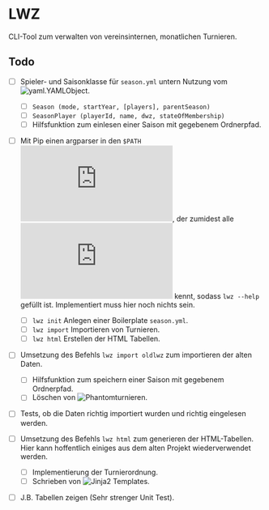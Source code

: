 # LWZ

CLI-Tool zum verwalten von vereinsinternen, monatlichen Turnieren.

## Todo

- [ ] Spieler- und Saisonklasse für `season.yml` untern Nutzung vom ![yaml.YAMLObject](https://pyyaml.org/wiki/PyYAMLDocumentation).
  - [ ] `Season (mode, startYear, [players], parentSeason)`
  - [ ] `SeasonPlayer (playerId, name, dwz, stateOfMembership)`
  - [ ] Hilfsfunktion zum einlesen einer Saison mit gegebenem Ordnerpfad.
  
- [ ] Mit Pip einen argparser in den `$PATH` ![installieren](https://docs.python.org/3/distutils/setupscript.html), der zumidest alle ![Subcommands](https://docs.python.org/dev/library/argparse.html) kennt, sodass `lwz --help` gefüllt ist. Implementiert muss hier noch nichts sein.
  - [ ] `lwz init` Anlegen einer Boilerplate `season.yml`.
  - [ ] `lwz import` Importieren von Turnieren.
  - [ ] `lwz html` Erstellen der HTML Tabellen.
  
- [ ] Umsetzung des Befehls `lwz import oldlwz` zum importieren der alten Daten.
  - [ ] Hilfsfunktion zum speichern einer Saison mit gegebenem Ordnerpfad.
  - [ ] Löschen von ![Phantomturnieren](https://github.com/Tobias-Thomas/LWZ/issues/9).
  
- [ ] Tests, ob die Daten richtig importiert wurden und richtig eingelesen werden.

- [ ] Umsetzung des Befehls `lwz html` zum generieren der HTML-Tabellen. Hier kann hoffentlich einiges aus dem alten Projekt wiederverwendet werden.
  - [ ] Implementierung der Turnierordnung.
  - [ ] Schrieben von ![Jinja2 Templates](https://github.com/pallets/jinja).

- [ ] J.B. Tabellen zeigen (Sehr strenger Unit Test).

